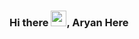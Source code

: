 ### Hi there <img src="https://github.com/TheDudeThatCode/TheDudeThatCode/blob/master/Assets/Hi.gif" width="25px">, Aryan Here 


<!-- **aaryannipane/aaryannipane** is a ✨ _special_ ✨ repository because its `README.md` (this file) appears on your GitHub profile. -->

<!-- Here are some ideas to get you started:

- 🔭 I’m currently working on ...
- 🌱 I’m currently learning ...
- 👯 I’m looking to collaborate on ...
- 🤔 I’m looking for help with ...
- 💬 Ask me about ...
- 📫 How to reach me: ...
- 😄 Pronouns: ...
- ⚡ Fun fact: ... -->

